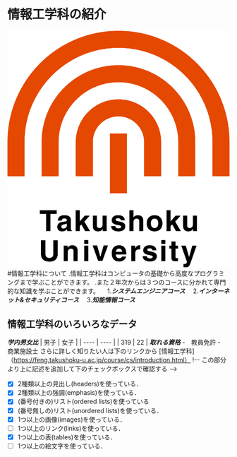# 情報工学科の紹介
<!-- Markdown記法を使って学科の紹介ページを作る -->
![logo](logo.png)
#情報工学科について
.情報工学科はコンピュータの基礎から高度なプログラミングまで学ぶことができます。
.また２年次からは３つのコースに分かれて専門的な知識を学ぶことができます。
　1.***システムエンジニアコース***
　2.***インターネット&セキュリティコース***
　3.***知能情報コース***
## 情報工学科のいろいろなデータ
***学内男女比***
|  男子 |  女子 |
| ---- | ---- |
|  319 |  22 |
***取れる資格***
-　教員免許
-　商業施設士
さらに詳しく知りたい人は下のリンクから
[情報工学科]（https://feng.takushoku-u.ac.jp/course/cs/introduction.html）
!-- この部分より上に記述を追加して下のチェックボックスで確認する -->
- [x] 2種類以上の見出し(headers)を使っている．
- [x] 2種類以上の強調(emphasis)を使っている．
- [x] (番号付きの)リスト(ordered lists)を使っている
- [x] (番号無しの)リスト(unordered lists)を使っている．
- [x] 1つ以上の画像(images)を使っている．
- [ ] 1つ以上のリンク(links)を使っている．
- [x] 1つ以上の表(tables)を使っている．
- [ ] 1つ以上の絵文字を使っている．
